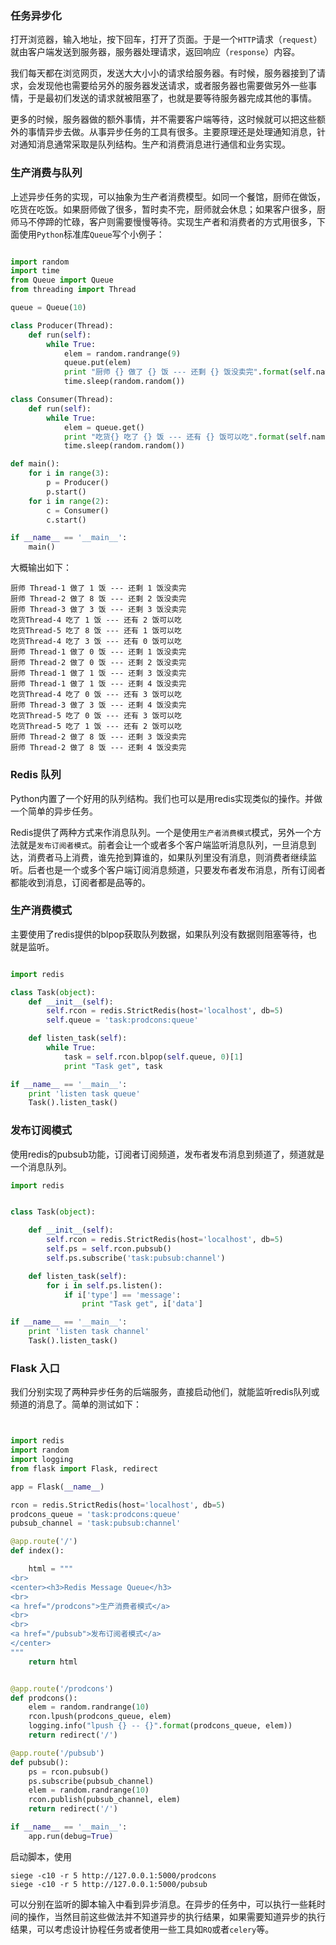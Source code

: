 

### 任务异步化

打开浏览器，输入地址，按下回车，打开了页面。于是一个`HTTP`请求（`request`）就由客户端发送到服务器，服务器处理请求，返回响应（`response`）内容。

我们每天都在浏览网页，发送大大小小的请求给服务器。有时候，服务器接到了请求，会发现他也需要给另外的服务器发送请求，或者服务器也需要做另外一些事情，于是最初们发送的请求就被阻塞了，也就是要等待服务器完成其他的事情。

更多的时候，服务器做的额外事情，并不需要客户端等待，这时候就可以把这些额外的事情异步去做。从事异步任务的工具有很多。主要原理还是处理通知消息，针对通知消息通常采取是队列结构。生产和消费消息进行通信和业务实现。

### 生产消费与队列

上述异步任务的实现，可以抽象为生产者消费模型。如同一个餐馆，厨师在做饭，吃货在吃饭。如果厨师做了很多，暂时卖不完，厨师就会休息；如果客户很多，厨师马不停蹄的忙碌，客户则需要慢慢等待。实现生产者和消费者的方式用很多，下面使用`Python`标准库`Queue`写个小例子：

```python

import random
import time
from Queue import Queue
from threading import Thread

queue = Queue(10)

class Producer(Thread):
    def run(self):
        while True:
            elem = random.randrange(9)
            queue.put(elem)
            print "厨师 {} 做了 {} 饭 --- 还剩 {} 饭没卖完".format(self.name, elem, queue.qsize())
            time.sleep(random.random())

class Consumer(Thread):
    def run(self):
        while True:
            elem = queue.get()
            print "吃货{} 吃了 {} 饭 --- 还有 {} 饭可以吃".format(self.name, elem, queue.qsize())
            time.sleep(random.random())

def main():
    for i in range(3):
        p = Producer()
        p.start()
    for i in range(2):
        c = Consumer()
        c.start()

if __name__ == '__main__':
    main()

```

大概输出如下：

```
厨师 Thread-1 做了 1 饭 --- 还剩 1 饭没卖完
厨师 Thread-2 做了 8 饭 --- 还剩 2 饭没卖完
厨师 Thread-3 做了 3 饭 --- 还剩 3 饭没卖完
吃货Thread-4 吃了 1 饭 --- 还有 2 饭可以吃
吃货Thread-5 吃了 8 饭 --- 还有 1 饭可以吃
吃货Thread-4 吃了 3 饭 --- 还有 0 饭可以吃
厨师 Thread-1 做了 0 饭 --- 还剩 1 饭没卖完
厨师 Thread-2 做了 0 饭 --- 还剩 2 饭没卖完
厨师 Thread-1 做了 1 饭 --- 还剩 3 饭没卖完
厨师 Thread-1 做了 1 饭 --- 还剩 4 饭没卖完
吃货Thread-4 吃了 0 饭 --- 还有 3 饭可以吃
厨师 Thread-3 做了 3 饭 --- 还剩 4 饭没卖完
吃货Thread-5 吃了 0 饭 --- 还有 3 饭可以吃
吃货Thread-5 吃了 1 饭 --- 还有 2 饭可以吃
厨师 Thread-2 做了 8 饭 --- 还剩 3 饭没卖完
厨师 Thread-2 做了 8 饭 --- 还剩 4 饭没卖完
```

### Redis 队列

Python内置了一个好用的队列结构。我们也可以是用redis实现类似的操作。并做一个简单的异步任务。

Redis提供了两种方式来作消息队列。一个是使用`生产者消费模式`模式，另外一个方法就是`发布订阅者模式`。前者会让一个或者多个客户端监听消息队列，一旦消息到达，消费者马上消费，谁先抢到算谁的，如果队列里没有消息，则消费者继续监听。后者也是一个或多个客户端订阅消息频道，只要发布者发布消息，所有订阅者都能收到消息，订阅者都是品等的。

### 生产消费模式

主要使用了redis提供的blpop获取队列数据，如果队列没有数据则阻塞等待，也就是监听。

```python

import redis

class Task(object):
    def __init__(self):
        self.rcon = redis.StrictRedis(host='localhost', db=5)
        self.queue = 'task:prodcons:queue'

    def listen_task(self):
        while True:
            task = self.rcon.blpop(self.queue, 0)[1]
            print "Task get", task

if __name__ == '__main__':
    print 'listen task queue'
    Task().listen_task()

```

### 发布订阅模式

使用redis的pubsub功能，订阅者订阅频道，发布者发布消息到频道了，频道就是一个消息队列。

```python
import redis


class Task(object):

    def __init__(self):
        self.rcon = redis.StrictRedis(host='localhost', db=5)
        self.ps = self.rcon.pubsub()
        self.ps.subscribe('task:pubsub:channel')

    def listen_task(self):
        for i in self.ps.listen():
            if i['type'] == 'message':
                print "Task get", i['data']

if __name__ == '__main__':
    print 'listen task channel'
    Task().listen_task()

```

### Flask 入口

我们分别实现了两种异步任务的后端服务，直接启动他们，就能监听redis队列或频道的消息了。简单的测试如下：

```python


import redis
import random
import logging
from flask import Flask, redirect

app = Flask(__name__)

rcon = redis.StrictRedis(host='localhost', db=5)
prodcons_queue = 'task:prodcons:queue'
pubsub_channel = 'task:pubsub:channel'

@app.route('/')
def index():

    html = """
<br>
<center><h3>Redis Message Queue</h3>
<br>
<a href="/prodcons">生产消费者模式</a>
<br>
<br>
<a href="/pubsub">发布订阅者模式</a>
</center>
"""
    return html


@app.route('/prodcons')
def prodcons():
    elem = random.randrange(10)
    rcon.lpush(prodcons_queue, elem)
    logging.info("lpush {} -- {}".format(prodcons_queue, elem))
    return redirect('/')

@app.route('/pubsub')
def pubsub():
    ps = rcon.pubsub()
    ps.subscribe(pubsub_channel)
    elem = random.randrange(10)
    rcon.publish(pubsub_channel, elem)
    return redirect('/')

if __name__ == '__main__':
    app.run(debug=True)

```

启动脚本，使用

    siege -c10 -r 5 http://127.0.0.1:5000/prodcons
    siege -c10 -r 5 http://127.0.0.1:5000/pubsub
     
可以分别在监听的脚本输入中看到异步消息。在异步的任务中，可以执行一些耗时间的操作，当然目前这些做法并不知道异步的执行结果，如果需要知道异步的执行结果，可以考虑设计协程任务或者使用一些工具如`RQ`或者`celery`等。